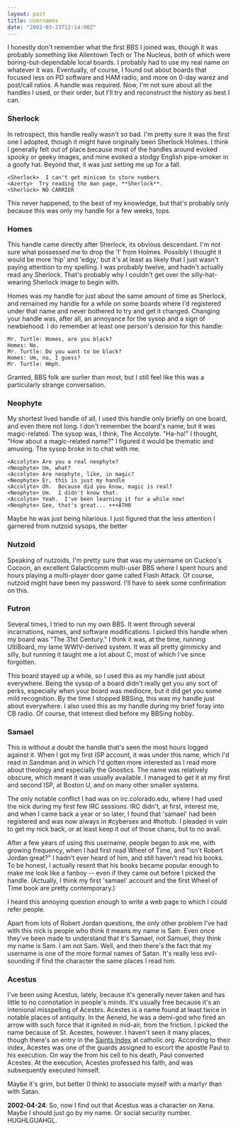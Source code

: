 ```yaml
---
layout: post
title: usernames
date: "2002-03-23T12:14:00Z"
---
```


I honestly don't remember what the first BBS I joined was, though it was
probably something like Allentown Tech or The Nucleus, both of which were
boring-but-dependable local boards.  I probably had to use my real name on
whatever it was.  Eventually, of course, I found out about boards that focused
less on PD software and HAM radio, and more on 0-day warez and post/call
ratios.  A handle was required.  Now, I'm not sure about all the handles I
used, or their order, but I'll try and reconstruct the history as best I can.

### Sherlock

In retrospect, this handle really wasn't so bad.  I'm pretty sure it was the
first one I adopted, though it might have originally been Sherlock Holmes.  I
think I generally felt out of place because most of the handles around evoked
spooky or geeky images, and mine evoked a stodgy English pipe-smoker in a goofy
hat.  Beyond that, it was just setting me up for a fall.

```
<Sherlock>  I can't get minicom to store numbers
<Azerty>  Try reading the man page, **Sherlock**.
<Sherlock> NO CARRIER
```

This never happened, to the best of my knowledge, but that's probably only
because this was only my handle for a few weeks, tops.

### Homes

This handle came directly after Sherlock, its obvious descendant.  I'm not sure
what possessed me to drop the 'l' from Holmes.  Possibly I thought it would be
more 'hip' and 'edgy,' but it's at least as likely that I just wasn't paying
attention to my spelling.  I was probably twelve, and hadn't actually read any
Sherlock.  That's probably why I couldn't get over the silly-hat-wearing
Sherlock image to begin with.

Homes was my handle for just about the same amount of time as Sherlock, and
remained my handle for a while on some boards where I'd registered under that
name and never bothered to try and get it changed.  Changing your handle was,
after all, an annoyance for the sysop and a sign of newbiehood.  I do remember
at least one person's derision for this handle:

```
Mr. Turtle: Homes, are you black?
Homes: No.
Mr. Turtle: Do you want to be black?
Homes: Um, no, I guess?
Mr. Turtle: Hmph.
```

Granted, BBS folk are surlier than most, but I still feel like this was a
particularly strange conversation.

### Neophyte

My shortest lived handle of all, I used this handle only briefly on one board,
and even there not long.  I don't remember the board's name, but it was
magic-related.  The sysop was, I think, The Accolyte.  "Ha-ha!" I thought, "How
about a magic-related name?"  I figured it would be thematic and amusing.  The
sysop broke in to chat with me.

```
<Accolyte> Are you a real neophyte?
<Neophyte> Um, what?
<Accolyte> Are neophyte, like, in magic?
<Neophyte> Er, this is just my handle
<Accolyte> Oh.  Because did you know, magic is real?
<Neophyte> Um.  I didn't know that.
<Accolyte> Yeah.  I've been learning it for a while now!
<Neophyte> Gee, that's great... +++ATH0
```

Maybe he was just being hilarious.  I just figured that the less attention I
garnered from nutzoid sysops, the better

### Nutzoid

Speaking of nutzoids, I'm pretty sure that was my username on Cuckoo's Cocoon,
an excellent Galacticomm multi-user BBS where I spent hours and hours playing a
multi-player door game called Flash Attack.  Of course, nutzoid might have been
my password.  I'll have to seek some confirmation on this.

### Futron

Several times, I tried to run my own BBS.  It went through several
incarnations, names, and software modifications.  I picked this handle when my
board was "The 31st Century."  I think it was, at the time, running UltiBoard,
my lame WWIV-derived system.  It was all pretty gimmicky and silly, but running
it taught me a lot about C, most of which I've since forgotten.

This board stayed up a while, so I used this as my handle just about
everywhere.  Being the sysop of a board didn't really get you any sort of
perks, especially when your board was mediocre, but it did get you some mild
recognition.  By the time I stopped BBSing, this was my handle just about
everywhere.  I also used this as my handle during my brief foray into CB radio.
Of course, that interest died before my BBSing hobby.

### Samael

This is without a doubt the handle that's seen the most hours logged against
it.  When I got my first ISP account, it was under this name, which I'd read in
Sandman and in which I'd gotten more interested as I read more about theology
and especially the Gnostics.  The name was relatively obscure, which meant it
was usually available.  I managed to get it at my first and second ISP, at
Boston U, and on many other smaller systems.

The only notable conflict I had was on irc.colorado.edu, where I had used the
nick during my first few IRC sessions.  IRC didn't, at first, interest me, and
when I came back a year or so later, I found that 'samael' had been registered
and was now always in #cybersex and #hottub.  I pleaded in vain to get my nick
back, or at least keep it out of those chans, but to no avail.

After a few years of using this username, people began to ask me, with growing
frequency, when I had first read Wheel of Time, and "isn't Robert Jordan
great?"  I hadn't ever heard of him, and still haven't read his books.  To be
honest, I actually resent that his books became popular enough to make me look
like a fanboy -- even if they came out before I picked the handle.  (Actually,
I think my first 'samael' account and the first Wheel of Time book are pretty
contemporary.)

I heard this annoying question enough to write a web page to which I could
refer people.
<!-- It's probably the oldest mostly-intact part of my pages. -->

Apart from lots of Robert Jordan questions, the only other problem I've had
with this nick is people who think it means my name is Sam.  Even once they've
been made to understand that it's Samael, not Samuel, they think my name is
Sam.  I am not Sam.  Well, and then there's the fact that my username is one of
the more formal names of Satan.  It's really less evil-sounding if find the
character the same places I read him.

### Acestus

I've been using Acestus, lately, because it's generally never taken and has
little to no connotation in people's minds.  It's usually free because it's an
intenional misspelling of Acestes.  Acestes is a name found at least twice in
notable places of antiquity.  In the Aeneid, he was a demi-god who fired an
arrow with such force that it ignited in mid-air, from the friction.  I picked
the name because of St. Acestes, however.  I haven't seen it many places,
though there's an entry in the [Saints Index](http://saints.catholic.org) at
catholic.org.  According to their index, Acestes was one of the guards assigned
to escort the apostle Paul to his execution.  On way the from his cell to his
death, Paul converted Acestes.  At the execution, Acestes professed his faith,
and was subsequently executed himself.

Maybe it's grim, but better (I think) to associate myself with a martyr than
with Satan.

**2002-04-24**: So, now I find out that Acestus was a character on Xena.  Maybe
I should just go by my name.  Or social security number.  HUGHLGUAHGL.
